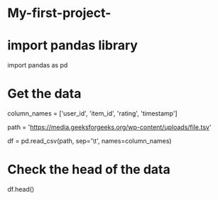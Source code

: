 # My-first-project-
# import pandas library
import pandas as pd
  
# Get the data
column_names = ['user_id', 'item_id', 'rating', 'timestamp']
  
path = 'https://media.geeksforgeeks.org/wp-content/uploads/file.tsv'
  
df = pd.read_csv(path, sep='\t', names=column_names)
  
# Check the head of the data
df.head()
